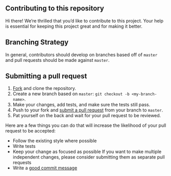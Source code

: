 ## Contributing to this repository

Hi there!
We’re thrilled that you’d like to contribute to this project.
Your help is essential for keeping this project great and for making it better.

## Branching Strategy

In general, contributors should develop on branches based off of `master` and pull requests should be made against `master`.

## Submitting a pull request

1. [Fork](https://github.com/TechHubLisbon/dask-template) and clone the repository.
1. Create a new branch based on `master`: `git checkout -b <my-branch-name>`.
1. Make your changes, add tests, and make sure the tests still pass.
1. Push to your fork and [submit a pull request](https://github.com/TechHubLisbon/dask-template/compare) from your branch to `master`.
1. Pat yourself on the back and wait for your pull request to be reviewed.

Here are a few things you can do that will increase the likelihood of your pull request to be accepted:

- Follow the existing style where possible
- Write tests
- Keep your change as focused as possible
  If you want to make multiple independent changes, please consider submitting them as separate pull requests
- Write a [good commit message](http://tbaggery.com/2008/04/19/a-note-about-git-commit-messages.html)
